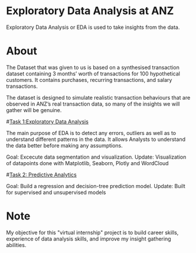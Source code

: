 
# Exploratory Data Analysis at ANZ

Exploratory Data Analysis or EDA is used to take insights from the data.

# About

The Dataset that was given to us is based on a synthesised transaction dataset containing 3 months’ worth of transactions for 100 hypothetical customers. It contains purchases, recurring transactions, and salary transactions.

The dataset is designed to simulate realistic transaction behaviours that are observed in ANZ’s real transaction data, so many of the insights we will gather will be genuine.

#[Task 1:Exploratory Data Analysis](https://www.example.com)

The main purpose of EDA is to detect any errors, outliers as well as to understand different patterns in the data. 
It allows Analysts to understand the data better before making any assumptions. 

Goal: Excecute data segmentation and visualization.
Update: Visualization of datapoints done with Matplotlib, Seaborn, Plotly and WordCloud

#[Task 2: Predictive Analytics](https://www.example.com)

Goal: Build a regression and decision-tree prediction model.
Update: Built for supervised and unsupervised models

# Note

My objective for this "virtual internship" project is to build career skills, experience of data analysis skills, and improve my insight gathering abilities.
